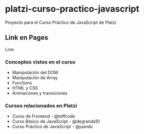 # platzi-curso-practico-javascript
Proyecto para el Curso Práctico de JavaScript de Platzi

## Link en Pages
Live: 

### Conceptos vistos en el curso
- Manipulación del DOM
- Manipulación de Array
- Functions
- HTML y CSS
- Animaciones y transiciones

### Cursos relacionados en Platzi
- Curso de Frontend - @teffcode
- Curso Básico de JavaScript - @degranda10
- Curso Práctico de JavaScript - @juandc